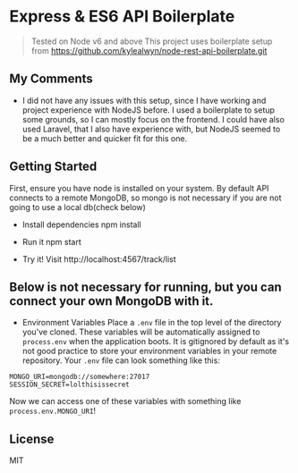# Express & ES6 API Boilerplate
> Tested on Node v6 and above
> This project uses boilerplate setup from https://github.com/kylealwyn/node-rest-api-boilerplate.git

## My Comments
- I did not have any issues with this setup, since I have working and project experience with NodeJS before. I used a boilerplate
to setup some grounds, so I can mostly focus on the frontend. I could have also used Laravel, that I also have experience with, but
NodeJS seemed to be a much better and quicker fit for this one.

## Getting Started
First, ensure you have node is installed on your system. By default API connects to a remote MongoDB, so mongo is not necessary
if you are not going to use a local db(check below)

- Install dependencies
npm install

- Run it
npm start

- Try it!
Visit http://localhost:4567/track/list


## Below is not necessary for running, but you can connect your own MongoDB with it.
- Environment Variables
Place a `.env` file in the top level of the directory you've cloned. These variables will be automatically assigned to `process.env` when the application boots. It is gitignored by default as it's not good practice to store your environment variables in your remote repository.
Your `.env` file can look something like this:

```shell
MONGO_URI=mongodb://somewhere:27017
SESSION_SECRET=lolthisissecret
```

Now we can access one of these variables with something like `process.env.MONGO_URI`!


## License
MIT
